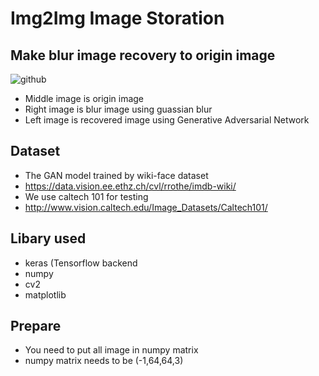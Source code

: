 # Img2Img Image Storation

##	Make blur image recovery to origin image
![github](https://i.imgur.com/0LMT0nY.jpg "image")
* Middle image is origin image
* Right image is blur image using guassian blur
* Left image is recovered image using Generative Adversarial Network

##	Dataset
*	The GAN model trained by wiki-face dataset
*	https://data.vision.ee.ethz.ch/cvl/rrothe/imdb-wiki/
*	We use caltech 101 for testing
*	http://www.vision.caltech.edu/Image_Datasets/Caltech101/

##	Libary used
*	keras (Tensorflow backend
*	numpy
*	cv2
*	matplotlib

##  Prepare
* You need to put all image in numpy matrix
* numpy matrix needs to be (-1,64,64,3)
